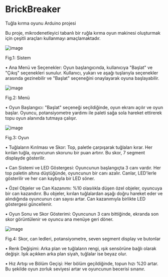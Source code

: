 # BrickBreaker
 Tuğla kırma oyunu Arduino projesi

Bu proje, mikrodenetleyici tabanlı bir ruğla kırma oyun
makinesi oluşturmak için çeşitli araçları kullanmayı
amaçlamaktadır.

![image](https://github.com/user-attachments/assets/875256e4-af09-4884-a95e-e48d1d07d892)

Fig.1: Sistem


• Ana Menü ve Seçenekler: Oyun başlangıcında,
kullanıcıya "Başlat" ve "Çıkış" seçenekleri
sunulur. Kullanıcı, yukarı ve aşağı tuşlarıyla
seçenekler arasında gezinebilir ve "Başlat"
seçeneğini onaylayarak oyuna başlayabilir.

![image](https://github.com/user-attachments/assets/ec2c003a-3534-4b9a-ae84-2150a66a6069)

Fig.2: Menü


• Oyun Başlangıcı: "Başlat" seçeneği seçildiğinde,
oyun ekranı açılır ve oyun başlar. Oyuncu, potansiyometre yardımı ile paleti
sağa sola hareket ettirerek topu oyun alanında
tutmaya çalışır.

![image](https://github.com/user-attachments/assets/0528764f-b458-48a5-85d2-279e81a49aea)

Fig.3: Oyun


• Tuğlaların Kırılması ve Skor: Top, paletle
çarpışarak tuğlaları kırar. Her kırılan tuğla,
oyuncunun skorunu bir puan artırır. Bu skor, 7
segment displayde gösterilir.

• Can Sistemi ve LED Göstergesi: Oyuncunun
başlangıçta 3 canı vardır. Her top paletin altına
düştüğünde, oyuncunun bir canı azalır. Canlar,
LED'lerle gösterilir ve her can kaybıyla bir LED
söner.

• Özel Objeler ve Can Kazanımı: %10 olasılıkla
düşen özel objeler, oyuncuya bir can kazandırır. Bu
objeler, kırılan tuğlalardan aşağı doğru hareket eder
ve alındığında oyuncunun can sayısı artar. Can
kazanımıyla birlikte LED göstergesi güncellenir.

• Oyun Sonu ve Skor Gösterimi: Oyuncunun 3 canı
bittiğinde, ekranda son skor görüntülenir ve oyuncu
ana menüye geri döner.

![image](https://github.com/user-attachments/assets/8a209a75-49f7-48ac-8fb4-67e29baa9975)

Fig.4: Skor, can ledleri, potansiyometre, seven segment display ve butonlar


• Renk Değişimi: Arka plan ve tuğlaların rengi, ışık
sensörüne bağlı olarak değişir. Işık açıkken arka
plan siyah, tuğlalar ise beyaz olur.

• Hız Artışı ve Bölüm Geçişi: Her bölüm
geçildiğinde, topun hızı %20 artar. Bu şekilde oyun
zorluk seviyesi artar ve oyuncunun becerisi sınanır.
